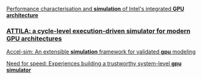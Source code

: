 [Performance characterisation and **simulation** of Intel's integrated **GPU architecture**](https://ieeexplore.ieee.org/abstract/document/8366948/)

### [ATTILA: a cycle-level execution-driven **simulator** for modern **GPU architectures**](https://ieeexplore.ieee.org/abstract/document/1620807/)

[Accel-sim: An extensible **simulation** framework for validated **gpu** modeling](https://ieeexplore.ieee.org/abstract/document/9138922/)

[Need for speed: Experiences building a trustworthy system-level **gpu simulator**](https://ieeexplore.ieee.org/abstract/document/9407154/)